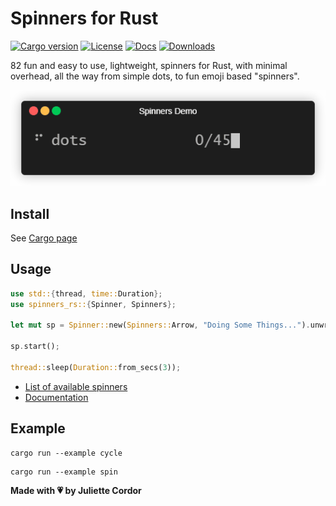 # Spinners for Rust

[![Cargo version](https://img.shields.io/crates/v/spinners-rs.svg)](https://crates.io/crates/spinners-rs)
[![License](https://img.shields.io/crates/l/spinners-rs)](https://github.com/jewlexx/spinners-rs/blob/master/LICENSE)
[![Docs](https://img.shields.io/docsrs/spinners-rs)](https://docs.rs/spinners-rs/)
[![Downloads](https://img.shields.io/crates/d/spinners-rs.svg)](https://crates.io/crates/spinners-rs)

82 fun and easy to use, lightweight, spinners for Rust, with minimal overhead, all the way from simple dots, to fun emoji based "spinners".

![Demo Gif](./demo/render.gif)

## Install

See [Cargo page](https://crates.io/crates/spinners-rs)

## Usage

```rust
use std::{thread, time::Duration};
use spinners_rs::{Spinner, Spinners};

let mut sp = Spinner::new(Spinners::Arrow, "Doing Some Things...").unwrap();

sp.start();

thread::sleep(Duration::from_secs(3));
```

- [List of available spinners](src/spinners.rs)
- [Documentation](https://docs.rs/spinners-rs/)

## Example

```shell
cargo run --example cycle
```

```shell
cargo run --example spin
```

**Made with 💗 by Juliette Cordor**
